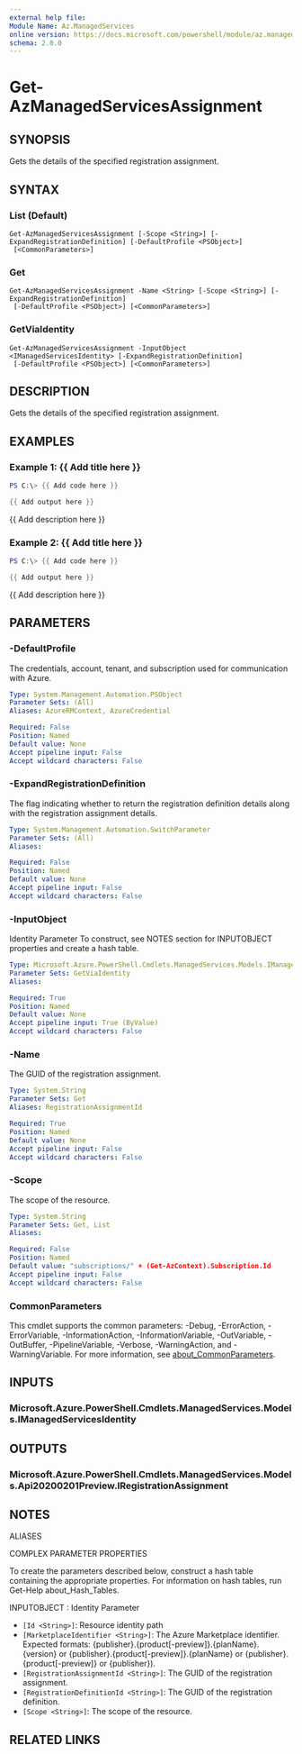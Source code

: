 ```yaml
---
external help file:
Module Name: Az.ManagedServices
online version: https://docs.microsoft.com/powershell/module/az.managedservices/get-azmanagedservicesassignment
schema: 2.0.0
---
```


# Get-AzManagedServicesAssignment

## SYNOPSIS
Gets the details of the specified registration assignment.

## SYNTAX

### List (Default)
```
Get-AzManagedServicesAssignment [-Scope <String>] [-ExpandRegistrationDefinition] [-DefaultProfile <PSObject>]
 [<CommonParameters>]
```

### Get
```
Get-AzManagedServicesAssignment -Name <String> [-Scope <String>] [-ExpandRegistrationDefinition]
 [-DefaultProfile <PSObject>] [<CommonParameters>]
```

### GetViaIdentity
```
Get-AzManagedServicesAssignment -InputObject <IManagedServicesIdentity> [-ExpandRegistrationDefinition]
 [-DefaultProfile <PSObject>] [<CommonParameters>]
```

## DESCRIPTION
Gets the details of the specified registration assignment.

## EXAMPLES

### Example 1: {{ Add title here }}
```powershell
PS C:\> {{ Add code here }}

{{ Add output here }}
```

{{ Add description here }}

### Example 2: {{ Add title here }}
```powershell
PS C:\> {{ Add code here }}

{{ Add output here }}
```

{{ Add description here }}

## PARAMETERS

### -DefaultProfile
The credentials, account, tenant, and subscription used for communication with Azure.

```yaml
Type: System.Management.Automation.PSObject
Parameter Sets: (All)
Aliases: AzureRMContext, AzureCredential

Required: False
Position: Named
Default value: None
Accept pipeline input: False
Accept wildcard characters: False
```

### -ExpandRegistrationDefinition
The flag indicating whether to return the registration definition details along with the registration assignment details.

```yaml
Type: System.Management.Automation.SwitchParameter
Parameter Sets: (All)
Aliases:

Required: False
Position: Named
Default value: None
Accept pipeline input: False
Accept wildcard characters: False
```

### -InputObject
Identity Parameter
To construct, see NOTES section for INPUTOBJECT properties and create a hash table.

```yaml
Type: Microsoft.Azure.PowerShell.Cmdlets.ManagedServices.Models.IManagedServicesIdentity
Parameter Sets: GetViaIdentity
Aliases:

Required: True
Position: Named
Default value: None
Accept pipeline input: True (ByValue)
Accept wildcard characters: False
```

### -Name
The GUID of the registration assignment.

```yaml
Type: System.String
Parameter Sets: Get
Aliases: RegistrationAssignmentId

Required: True
Position: Named
Default value: None
Accept pipeline input: False
Accept wildcard characters: False
```

### -Scope
The scope of the resource.

```yaml
Type: System.String
Parameter Sets: Get, List
Aliases:

Required: False
Position: Named
Default value: "subscriptions/" + (Get-AzContext).Subscription.Id
Accept pipeline input: False
Accept wildcard characters: False
```

### CommonParameters
This cmdlet supports the common parameters: -Debug, -ErrorAction, -ErrorVariable, -InformationAction, -InformationVariable, -OutVariable, -OutBuffer, -PipelineVariable, -Verbose, -WarningAction, and -WarningVariable. For more information, see [about_CommonParameters](http://go.microsoft.com/fwlink/?LinkID=113216).

## INPUTS

### Microsoft.Azure.PowerShell.Cmdlets.ManagedServices.Models.IManagedServicesIdentity

## OUTPUTS

### Microsoft.Azure.PowerShell.Cmdlets.ManagedServices.Models.Api20200201Preview.IRegistrationAssignment

## NOTES

ALIASES

COMPLEX PARAMETER PROPERTIES

To create the parameters described below, construct a hash table containing the appropriate properties. For information on hash tables, run Get-Help about_Hash_Tables.


INPUTOBJECT <IManagedServicesIdentity>: Identity Parameter
  - `[Id <String>]`: Resource identity path
  - `[MarketplaceIdentifier <String>]`: The Azure Marketplace identifier. Expected formats: {publisher}.{product[-preview]}.{planName}.{version} or {publisher}.{product[-preview]}.{planName} or {publisher}.{product[-preview]} or {publisher}).
  - `[RegistrationAssignmentId <String>]`: The GUID of the registration assignment.
  - `[RegistrationDefinitionId <String>]`: The GUID of the registration definition.
  - `[Scope <String>]`: The scope of the resource.

## RELATED LINKS

